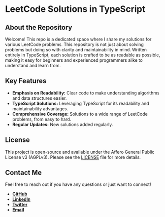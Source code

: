 
# LeetCode Solutions in TypeScript

## About the Repository

Welcome! This repo is a dedicated space where I share my solutions for various LeetCode problems. This repository is not just about solving problems but doing so with clarity and maintainability in mind. Written entirely in TypeScript, each solution is crafted to be as readable as possible, making it easy for beginners and experienced programmers alike to understand and learn from.

## Key Features

- **Emphasis on Readability:** Clear code to make understanding algorithms and data structures easier.
- **TypeScript Solutions:** Leveraging TypeScript for its readability and maintainability advantages.
- **Comprehensive Coverage:** Solutions to a wide range of LeetCode problems, from easy to hard.
- **Regular Updates:** New solutions added regularly.

## License

This project is open-source and available under the Affero General Public License v3 (AGPLv3). Please see the [LICENSE](https://github.com/justindhillon/my-leetcode-solutions/blob/main/LICENSE) file for more details.

## Contact Me

Feel free to reach out if you have any questions or just want to connect!

- [**GitHub**](https://github.com/justindhillon)
- [**LinkedIn**](https://www.linkedin.com/in/justin-dhillon/)
- [**Twitter**](https://twitter.com/justindhillon0)
- [**Email**](mailto:justin.singh.dhillon@gmail.com)
